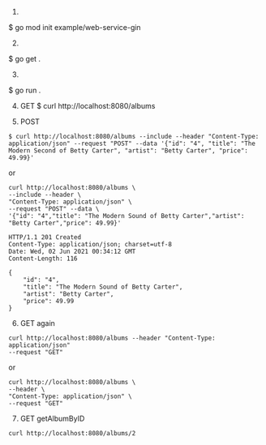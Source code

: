 1. 
$ go mod init example/web-service-gin

2. 
$ go get .

3. 
$ go run .

4. GET
$ curl http://localhost:8080/albums

5. POST

```shell
$ curl http://localhost:8080/albums --include --header "Content-Type: application/json" --request "POST" --data '{"id": "4", "title": "The Modern Second of Betty Carter", "artist": "Betty Carter", "price": 49.99}'
```

or

```shell
curl http://localhost:8080/albums \
--include --header \
"Content-Type: application/json" \
--request "POST" --data \
'{"id": "4","title": "The Modern Sound of Betty Carter","artist": "Betty Carter","price": 49.99}'
```

```shell
HTTP/1.1 201 Created
Content-Type: application/json; charset=utf-8
Date: Wed, 02 Jun 2021 00:34:12 GMT
Content-Length: 116

{
    "id": "4",
    "title": "The Modern Sound of Betty Carter",
    "artist": "Betty Carter",
    "price": 49.99
}
```

6. GET again

```shell
curl http://localhost:8080/albums --header "Content-Type: application/json"
--request "GET"
```

or 

```shell
curl http://localhost:8080/albums \
--header \
"Content-Type: application/json" \
--request "GET"
```

7. GET getAlbumByID

```shell
curl http://localhost:8080/albums/2
```